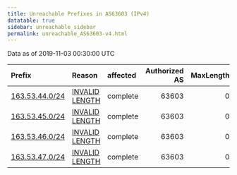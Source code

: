 ```yaml
---
title: Unreachable Prefixes in AS63603 (IPv4)
datatable: true
sidebar: unreachable_sidebar
permalink: unreachable_AS63603-v4.html
---
```


Data as of 2019-11-03 00:30:00 UTC


<div class="datatable-begin"></div>

| Prefix                                                 | Reason                                                                                                   | affected   |   Authorized AS |   MaxLength | Anchor                                       |   unreachable /24s |
|:-------------------------------------------------------|:---------------------------------------------------------------------------------------------------------|:-----------|----------------:|------------:|:---------------------------------------------|-------------------:|
| [163.53.44.0/24](https://stat.ripe.net/163.53.44.0/24) | [INVALID LENGTH](https://rpki-validator.ripe.net/announcement-preview?asn=AS63603&prefix=163.53.44.0/24) | complete   |           63603 |           0 | [APNIC](unreachable_APNIC_RPKI_Root-v4.html) |                  1 |
| [163.53.45.0/24](https://stat.ripe.net/163.53.45.0/24) | [INVALID LENGTH](https://rpki-validator.ripe.net/announcement-preview?asn=AS63603&prefix=163.53.45.0/24) | complete   |           63603 |           0 | [APNIC](unreachable_APNIC_RPKI_Root-v4.html) |                  1 |
| [163.53.46.0/24](https://stat.ripe.net/163.53.46.0/24) | [INVALID LENGTH](https://rpki-validator.ripe.net/announcement-preview?asn=AS63603&prefix=163.53.46.0/24) | complete   |           63603 |           0 | [APNIC](unreachable_APNIC_RPKI_Root-v4.html) |                  1 |
| [163.53.47.0/24](https://stat.ripe.net/163.53.47.0/24) | [INVALID LENGTH](https://rpki-validator.ripe.net/announcement-preview?asn=AS63603&prefix=163.53.47.0/24) | complete   |           63603 |           0 | [APNIC](unreachable_APNIC_RPKI_Root-v4.html) |                  1 |

<div class="datatable-end"></div>